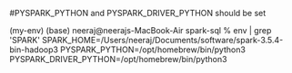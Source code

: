 #PYSPARK_PYTHON and PYSPARK_DRIVER_PYTHON should be set

(my-env) (base) neeraj@neerajs-MacBook-Air spark-sql % env | grep 'SPARK'
SPARK_HOME=/Users/neeraj/Documents/software/spark-3.5.4-bin-hadoop3
PYSPARK_PYTHON=/opt/homebrew/bin/python3
PYSPARK_DRIVER_PYTHON=/opt/homebrew/bin/python3